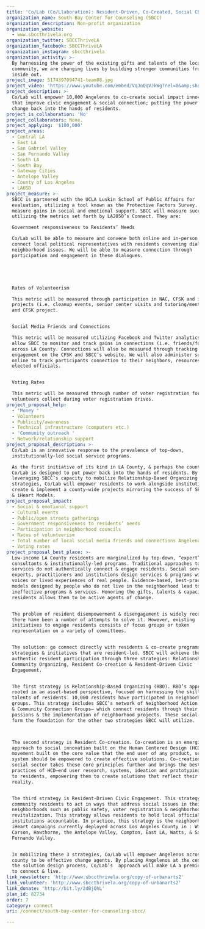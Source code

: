 ```yaml
---
title: 'Co/Lab (Co/Llaboration): Resident-Driven, Co-Created, Social Change'
organization_name: South Bay Center for Counseling (SBCC)
organization_description: Non-profit organization
organization_website:
  - www.sbccthrivela.org
organization_twitter: SBCCThriveLA
organization_facebook: SBCCThriveLA
organization_instagram: sbccthrivela
organization_activity: >-
  By harnessing the power of the existing gifts and talents of the local
  community, we are changing lives by building stronger communities from the
  inside out.
project_image: 5174397094741-team88.jpg
project_video: 'https://www.youtube.com/embed/VqJoQqVJkWg?rel=0&amp;showinfo=0'
project_description: >-
  Co/Lab will empower 10,000 Angelenos to co-create social impact innovations
  that improve civic engagement & social connection; putting the power of social
  change back into the hands of residents.
project_is_collaboration: 'No'
project_collaborators: None.
project_applying: '$100,000'
project_areas:
  - Central LA
  - East LA
  - San Gabriel Valley
  - San Fernando Valley
  - South LA
  - South Bay
  - Gateway Cities
  - Antelope Valley
  - County of Los Angeles
  - LAUSD
project_measure: >-
  SBCC is partnered with the UCLA Luskin School of Public Affairs for
  evaluation, utilizing a tool known as the Protective Factors Survey. This tool
  measure gains in social and emotional support. SBCC will measure success
  utilizing the metrics set forth by LA2050’s Connect. They are:

  Government responsiveness to Residents’ Needs

  Co/Lab will be able to measure and convene both online and in-person forums to
  connect local political representatives with residents convening dialogues on
  neighborhood issues. We will be able to measure connection through
  participation and engagement in these dialogues. 





  Rates of Volunteerism 

  This metric will be measured through participation in NAC, CFSK and iHeart
  projects (i.e. cleanup events, senior center visits and tutoring/mentoring)
  and CFSK project. 


  Social Media Friends and Connections

  This metric will be measured utilizing Facebook and Twitter analytics that
  allow SBCC to monitor and track gains in connections (i.e. friends/followers)
  across LA County. Connections will also be measured through tracking
  engagement on the CFSK and SBCC’s website. We will also administer surveys
  online to track participants connection to their neighbors, resources and
  elected officials.  


  Voting Rates

  This metric will be measured through number of voter registration forms iHeart
  volunteers collect during voter registration drives.
project_proposal_help:
  - 'Money '
  - Volunteers
  - Publicity/awareness
  - Technical infrastructure (computers etc.)
  - 'Community outreach '
  - Network/relationship support
project_proposal_description: >-
  Co/Lab is an innovative response to the prevalence of top-down,
  institutionally-led social service programs. 

  As the first initiative of its kind in LA County, & perhaps the country,
  Co/Lab is designed to put power back into the hands of residents. By
  leveraging SBCC’s capacity to mobilize Relationship-Based Organizing
  strategies, Co/Lab will empower residents to work alongside institutions to
  create & implement a county-wide projects mirroring the success of SBCC’s CFSK
  & iHeart Models.
project_proposal_impact:
  - Social & emotional support
  - Cultural events
  - Public/open streets gatherings
  - Government responsiveness to residents’ needs
  - Participation in neighborhood councils
  - Rates of volunteerism
  - Total number of local social media friends and connections Angelenos have
  - Voting rates
project_proposal_best_place: >-
  Low-income LA County residents are marginalized by top-down, “expert”
  consultants & institutionally-led programs. Traditional approaches to social
  services do not authentically connect & engage residents. Social service
  experts, practitioners and institutions design services & programs without the
  voices or lived experiences of real people. Evidence-based, best-practice
  models designed by people who do not live in the neighborhood lead to
  ineffective programs & services. Honoring the gifts, talents & capacity of
  residents allows them to be active agents of change.


  The problem of resident disempowerment & disengagement is widely recognized &
  there have been a number of attempts to solve it. However, existing
  initiatives to engage residents consists of focus groups or token
  representation on a variety of committees. 


  The solution: go connect directly with residents & co-create programs,
  strategies & initiatives that are resident-led. SBCC will achieve the goal of
  authentic resident participation through three strategies: Relationship-Based
  Community Organizing, Resident Co-creation & Resident-Driven Civic
  Engagement. 


  The first strategy is Relationship-Based Organizing (RBO). RBO’s approach is
  rooted in an asset-based perspective, focused on harnessing the skills &
  talents of residents. 10,000 residents have participated in neighborhood
  groups. This strategy includes SBCC’s network of Neighborhood Action Councils
  & Community Connection Groups— which connect residents through their talents,
  passions & the implementation of neighborhood projects. These social networks
  form the foundation for the other two strategies SBCC will utilize. 



  The second strategy is Resident Co-creation. Co-creation is an emerging
  approach to social innovation built on the Human Centered Design (HCD)
  movement built on the core value that the end user of any product, service or
  system should be empowered to create effective solutions. Co-creation in the
  social sector takes these core principles further and brings the best
  practices of HCD—end user research, systems, ideation and prototyping—directly
  to residents, empowering them to create solutions that reflect their lived
  reality.


  The third strategy is Resident-Driven Civic Engagement. This strategy empowers
  community residents to act in ways that address social issues in their
  neighborhoods such as public safety, voter registration & neighborhood
  revitalization. This strategy allows residents to hold local officials and
  institutions accountable. In practice, this strategy is the neighborhood-based
  iHeart campaigns currently deployed across Los Angeles County in : Wilmington,
  Carson, Hawthorne, the Antelope Valley, Compton, East LA, Watts, & San
  Fernando Valley. 


  In mobilizing these 3 strategies, Co/Lab will empower Angelenos across the
  county to be effective change agents. By placing Angelenos at the center of
  the solution design process, Co/Lab’s  approach will make LA a premier place
  to connect & live.
link_newsletter: 'http://www.sbccthrivela.org/copy-of-urbanarts2'
link_volunteer: 'http://www.sbccthrivela.org/copy-of-urbanarts2'
link_donate: 'http://bit.ly/2dBjQhL'
plan_id: 82734
order: 7
category: connect
uri: /connect/south-bay-center-for-counseling-sbcc/

---
```

